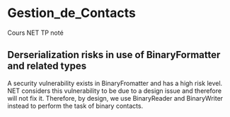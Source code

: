 # Gestion_de_Contacts
Cours NET TP noté

## Derserialization risks in use of BinaryFormatter and related types
A security vulnerability exists in BinaryFromatter and has a high risk level. NET considers this vulnerability to be due to a design issue and therefore will not fix it. Therefore, by design, we use BinaryReader and BinaryWriter instead to perform the task of binary contacts.


